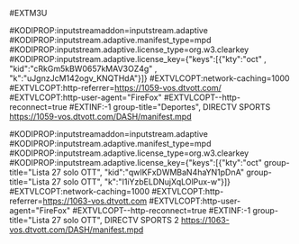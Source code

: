 #EXTM3U

#KODIPROP:inputstreamaddon=inputstream.adaptive
#KODIPROP:inputstream.adaptive.manifest_type=mpd
#KODIPROP:inputstream.adaptive.license_type=org.w3.clearkey
#KODIPROP:inputstream.adaptive.license_key={"keys":[{"kty":"oct" , "kid":"cRkGm5kBW0657kMAV3OZ4g" , "k":"uJgnzJcM142ogv_KNQTHdA"}]}
#EXTVLCOPT:network-caching=1000
#EXTVLCOPT:http-referrer=https://1059-vos.dtvott.com/
#EXTVLCOPT:http-user-agent="FireFox"
#EXTVLCOPT--http-reconnect=true
#EXTINF:-1  group-title="Deportes", DIRECTV SPORTS
https://1059-vos.dtvott.com/DASH/manifest.mpd


#KODIPROP:inputstreamaddon=inputstream.adaptive
#KODIPROP:inputstream.adaptive.manifest_type=mpd
#KODIPROP:inputstream.adaptive.license_type=org.w3.clearkey
#KODIPROP:inputstream.adaptive.license_key={"keys":[{"kty":"oct" group-title="Lista 27 solo OTT", "kid":"qwIKFxDWMBaN4haYN1pDnA" group-title="Lista 27 solo OTT", "k":"I1iYzbELDNujXqLOlPux-w"}]}
#EXTVLCOPT:network-caching=1000
#EXTVLCOPT:http-referrer=https://1063-vos.dtvott.com
#EXTVLCOPT:http-user-agent="FireFox"
#EXTVLCOPT--http-reconnect=true
#EXTINF:-1  group-title="Lista 27 solo OTT", DIRECTV SPORTS 2
https://1063-vos.dtvott.com/DASH/manifest.mpd
















